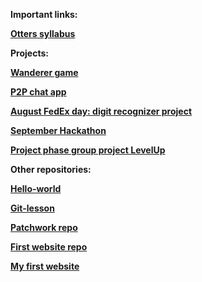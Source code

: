 <b>Important links<b>:
  
[Otters syllabus](https://github.com/green-fox-academy/otters-syllabus)

<b>Projects<b>:

[Wanderer game](https://github.com/kskulikova/wanderer-java)

[P2P chat app](https://github.com/kskulikova/p2p-chat)

[August FedEx day: digit recognizer project](https://github.com/green-fox-academy/devilline-digit-recognizer)

[September Hackathon](https://github.com/green-fox-academy/SOLID-Erste)

[Project phase group project LevelUp](https://github.com/green-fox-academy/ferrilata-devilline)

<b>Other repositories<b>:

[Hello-world](https://github.com/kskulikova/hello-world)

[Git-lesson](https://github.com/kskulikova/git-lesson-repository)

[Patchwork repo](https://github.com/kskulikova/patchwork)

[First website repo](https://github.com/kskulikova/kskulikova.github.io)

[My first website](https://kskulikova.github.io)

